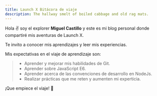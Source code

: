 ```yaml
---
title: Launch X Bitácora de viaje
description: The hallway smelt of boiled cabbage and old rag mats.
---
```


Hola ✌️  soy el explorer **Miguel Castillo** y este es mi blog personal donde compartiré mis aventuras de Launch X.

Te invito a conocer mis aprendizajes y leer mis experiencias.

Mis expectativas en el viaje de aprendizaje son:
>- Aprender y mejorar mis habilidades de Git.
>- Aprender sobre JavaScript E6.
>- Aprender acerca de las convenciones de desarrollo en NodeJs.
>- Realizar prácticas que me reten y aumenten mi experticia. 


¡Que empiece el viaje! 🚀
